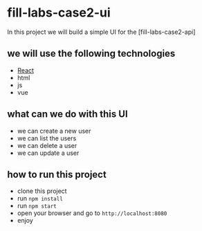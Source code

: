 # fill-labs-case2-ui

In this project we will build a simple UI for the [fill-labs-case2-api]

## we will use the following technologies

- [React](https://reactjs.org/)
- html
- js
- vue

## what can we do with this UI

- we can create a new user
- we can list the users
- we can delete a user
- we can update a user

## how to run this project

- clone this project
- run `npm install`
- run `npm start`
- open your browser and go to `http://localhost:8080`
- enjoy
